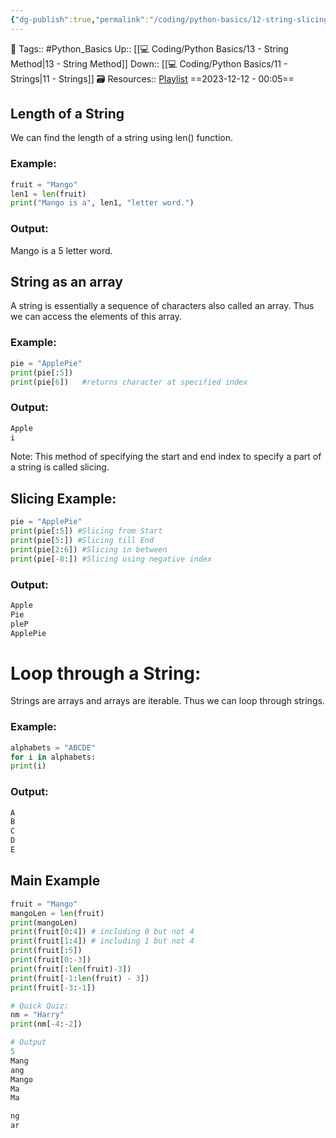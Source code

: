 ```yaml
---
{"dg-publish":true,"permalink":"/coding/python-basics/12-string-slicing-and-operations-on-string/","dgPassFrontmatter":true,"noteIcon":"3","created":"2023-12-12T00:05:46.253+05:30","updated":"2023-12-23T13:37:06.357+05:30"}
---
```


🧶 Tags:: #Python_Basics 
Up:: [[💻 Coding/Python Basics/13 - String Method\|13 - String Method]]
Down:: [[💻 Coding/Python Basics/11 - Strings\|11 - Strings]]
🗃 Resources:: [Playlist](https://www.youtube.com/playlist?list=PLu0W_9lII9agwh1XjRt242xIpHhPT2llg)
==2023-12-12 - 00:05==
## Length of a String
We can find the length of a string using len() function.
### Example:

```python
fruit = "Mango"
len1 = len(fruit)
print("Mango is a", len1, "letter word.")
```
### Output:
Mango is a 5 letter word.
## String as an array
A string is essentially a sequence of characters also called an array. Thus we can access the elements of this array.
### Example:
```python
pie = "ApplePie"
print(pie[:5])
print(pie[6])	#returns character at specified index
```
### Output:
```python
Apple
i
```
Note: This method of specifying the start and end index to specify a part of a string is called slicing.
## Slicing Example:
```python
pie = "ApplePie"
print(pie[:5]) #Slicing from Start
print(pie[5:]) #Slicing till End
print(pie[2:6]) #Slicing in between
print(pie[-8:]) #Slicing using negative index
```
### Output:
```python
Apple
Pie
pleP
ApplePie
```
# Loop through a String:
Strings are arrays and arrays are iterable. Thus we can loop through strings.
### Example:
```python
alphabets = "ABCDE"
for i in alphabets:
print(i)
```
### Output:
```python
A 
B
C
D
E
```
## Main Example
```python
fruit = "Mango"
mangoLen = len(fruit)
print(mangoLen)
print(fruit[0:4]) # including 0 but not 4
print(fruit[1:4]) # including 1 but not 4
print(fruit[:5])
print(fruit[0:-3])
print(fruit[:len(fruit)-3])
print(fruit[-1:len(fruit) - 3])
print(fruit[-3:-1])

# Quick Quiz:
nm = "Harry"
print(nm[-4:-2])

# Output
5
Mang
ang
Mango
Ma
Ma

ng
ar
```